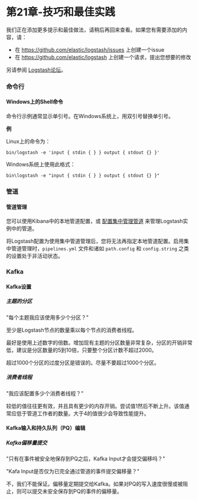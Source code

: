 # 第21章-技巧和最佳实践

我们正在添加更多提示和最佳做法，请稍后再回来查看。如果您有需要添加的内容，请：

- 在 https://github.com/elastic/logstash/issues 上创建一个issue
- 在 https://github.com/elastic/logstash 上创建一个请求，提出您想要的修改

另请参阅 [Logstash论坛](https://discuss.elastic.co/c/logstash)。

### 命令行

#### Windows上的Shell命令

命令行示例通常显示单引号。在Windows系统上，用双引号替换单引号。

**例**

Linux上的命令为：

```shell
bin/logstash -e 'input { stdin { } } output { stdout {} }'
```


Windows系统上使用此格式：

```shell
bin\logstash -e "input { stdin { } } output { stdout {} }"
```

### 管道
#### 管道管理

您可以使用Kibana中的本地管道配置，或 [配置集中管理管道](../06-Configuring-Logstash/Configuring-Centralized-Pipeline-Management.md) 来管理Logstash实例中的管道。

将Logstash配置为使用集中管道管理后，您将无法再指定本地管道配置。启用集中管道管理时，`pipelines.yml` 文件和诸如 `path.config` 和 `config.string` 之类的设置处于非活动状态。

### Kafka

#### Kafka设置

##### 主题的分区

"每个主题我应该使用多少个分区？"

至少是Logstash节点的数量乘以每个节点的消费者线程。

最好是使用上述数字的倍数。增加现有主题的分区数量非常复杂，分区的开销非常低，建议是分区数量的5到10倍，只要整个分区计数不超过2000。

超过1000个分区的过度分区是错误的。尽量不要超过1000个分区。

##### 消费者线程

"我应该配置多少个消费者线程？"

较低的值往往更有效，并且具有更少的内存开销。尝试值1然后不断上升。该值通常应低于管道工作者的数量。大于4的值很少会导致性能提升。

#### Kafka输入和持久队列（PQ）编辑

##### Kafka偏移量提交

"只有在事件被安全地保存到PQ之后，Kafka Input才会提交偏移吗？"

"Kafa Input是否仅为已完全通过管道的事件提交偏移量？"

不，我们不能保证。偏移量定期提交给Kafka。如果对PQ的写入速度很慢或被阻止，则可以提交未安全保存到PQ的事件的偏移量。
